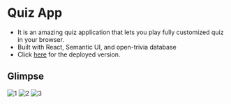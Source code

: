 # Quiz App

* It is an amazing quiz application that lets you play fully customized quiz in your browser.
* Built with React, Semantic UI, and open-trivia database
* Click [here](https://fazevennom-quiz-app.vercel.app/) for the deployed version.

## Glimpse

![1](https://user-images.githubusercontent.com/79959361/207037873-d95c3fc8-890a-4d50-beff-468961b4bf0a.png)
![2](https://user-images.githubusercontent.com/79959361/207037877-1471ca2f-3993-4070-9c1a-09e7582f98c5.png)
![3](https://user-images.githubusercontent.com/79959361/207037883-15b3e215-f154-437b-b319-5b85cb8345a1.png)
